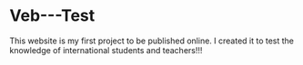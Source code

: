 # Veb---Test
This website is my first project to be published online.  I created it to test the knowledge of international students and teachers!!!

